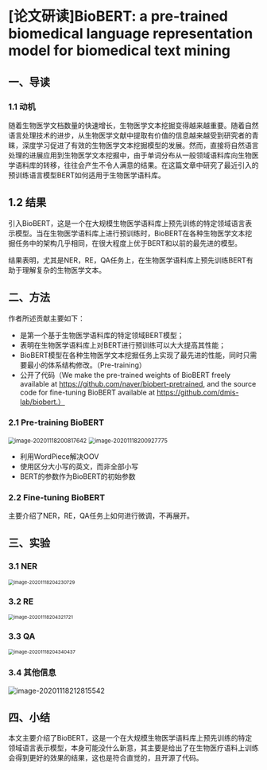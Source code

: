 # [论文研读]BioBERT: a pre-trained biomedical language representation model for biomedical text mining

## 一、导读

### 1.1 动机

随着生物医学文档数量的快速增长，生物医学文本挖掘变得越来越重要。随着自然语言处理技术的进步，从生物医学文献中提取有价值的信息越来越受到研究者的青睐，深度学习促进了有效的生物医学文本挖掘模型的发展。然而，直接将自然语言处理的进展应用到生物医学文本挖掘中，由于单词分布从一般领域语料库向生物医学语料库的转移，往往会产生不令人满意的结果。在这篇文章中研究了最近引入的预训练语言模型BERT如何适用于生物医学语料库。



## 1.2 结果

引入BioBERT，这是一个在大规模生物医学语料库上预先训练的特定领域语言表示模型。当在生物医学语料库上进行预训练时，BioBERT在各种生物医学文本挖掘任务中的架构几乎相同，在很大程度上优于BERT和以前的最先进的模型。

结果表明，尤其是NER，RE，QA任务上，在生物医学语料库上预先训练BERT有助于理解复杂的生物医学文本。



## 二、方法

作者所述贡献主要如下：

- 是第一个基于生物医学语料库的特定领域BERT模型；
- 表明在生物医学语料库上对BERT进行预训练可以大大提高其性能；
- BioBERT模型在各种生物医学文本挖掘任务上实现了最先进的性能，同时只需要最小的体系结构修改。（Pre-training）
- 公开了代码（We make the pre-trained weights of BioBERT freely available at https://github.com/naver/biobert-pretrained, and the source code for fine-tuning BioBERT available at https://github.com/dmis-lab/biobert.）



### 2.1 Pre-training BioBERT

<img src="C:\Users\sishu\AppData\Roaming\Typora\typora-user-images\image-20201118200817642.png" alt="image-20201118200817642" style="zoom:80%;" />



<img src="C:\Users\sishu\AppData\Roaming\Typora\typora-user-images\image-20201118200927775.png" alt="image-20201118200927775" style="zoom:80%;" />



- 利用WordPiece解决OOV
- 使用区分大小写的英文，而非全部小写
- BERT的参数作为BioBERT的初始参数



### 2.2 Fine-tuning BioBERT

主要介绍了NER，RE，QA任务上如何进行微调，不再展开。



## 三、实验

### 3.1 NER

<img src="C:\Users\sishu\AppData\Roaming\Typora\typora-user-images\image-20201118204230729.png" alt="image-20201118204230729" style="zoom:67%;" />

### 3.2 RE

<img src="C:\Users\sishu\AppData\Roaming\Typora\typora-user-images\image-20201118204321721.png" alt="image-20201118204321721" style="zoom:67%;" />



### 3.3 QA

<img src="C:\Users\sishu\AppData\Roaming\Typora\typora-user-images\image-20201118204340437.png" alt="image-20201118204340437" style="zoom:67%;" />



### 3.4 其他信息

![image-20201118212815542](C:\Users\sishu\AppData\Roaming\Typora\typora-user-images\image-20201118212815542.png)



## 四、小结

本文主要介绍了BioBERT，这是一个在大规模生物医学语料库上预先训练的特定领域语言表示模型，本身可能没什么新意，其主要是给出了在生物医疗语料上训练会得到更好的效果的结果，这也是符合直觉的，且开源了代码。